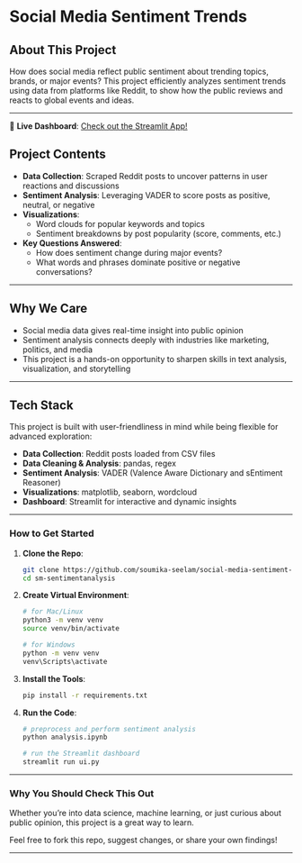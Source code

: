 # **Social Media Sentiment Trends**

## **About This Project**
How does social media reflect public sentiment about trending topics, brands, or major events? This project efficiently analyzes sentiment trends using data from platforms like Reddit, to show how the public reviews and reacts to global events and ideas. 

---

🚀 **Live Dashboard**: [Check out the Streamlit App!](https://sm-sentimentanalysis.streamlit.app)

## **Project Contents**
- **Data Collection**: Scraped Reddit posts to uncover patterns in user reactions and discussions
- **Sentiment Analysis**: Leveraging VADER to score posts as positive, neutral, or negative
- **Visualizations**:
  - Word clouds for popular keywords and topics
  - Sentiment breakdowns by post popularity (score, comments, etc.)
- **Key Questions Answered**:
  - How does sentiment change during major events?
  - What words and phrases dominate positive or negative conversations?

---

## **Why We Care**
- Social media data gives real-time insight into public opinion
- Sentiment analysis connects deeply with industries like marketing, politics, and media
- This project is a hands-on opportunity to sharpen skills in text analysis, visualization, and storytelling

---

## **Tech Stack**
This project is built with user-friendliness in mind while being flexible for advanced exploration:
- **Data Collection**: Reddit posts loaded from CSV files
- **Data Cleaning & Analysis**: pandas, regex
- **Sentiment Analysis**: VADER (Valence Aware Dictionary and sEntiment Reasoner)
- **Visualizations**: matplotlib, seaborn, wordcloud
- **Dashboard**: Streamlit for interactive and dynamic insights

---

### **How to Get Started**
1. **Clone the Repo**:
   ```bash
   git clone https://github.com/soumika-seelam/social-media-sentiment-trends.git
   cd sm-sentimentanalysis
   ```
2. **Create Virtual Environment**:
   ```bash
   # for Mac/Linux
   python3 -m venv venv
   source venv/bin/activate

   # for Windows
   python -m venv venv
   venv\Scripts\activate
   ```
3. **Install the Tools**:
   ```bash
   pip install -r requirements.txt
   ```
4. **Run the Code**:
   ```bash
   # preprocess and perform sentiment analysis
   python analysis.ipynb

   # run the Streamlit dashboard
   streamlit run ui.py
   ```

---

### **Why You Should Check This Out**
Whether you’re into data science, machine learning, or just curious about public opinion, this project is a great way to learn.

Feel free to fork this repo, suggest changes, or share your own findings!

---
